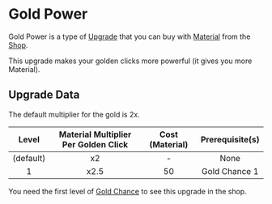 # Gold Power
Gold Power is a type of [Upgrade](/upgrades/) that you can buy with 
[Material](/game/material.md) from the [Shop](/game/shop.md).

This upgrade makes your golden clicks more powerful (it gives you more Material).

## Upgrade Data

The default multiplier for the gold is 2x.

|   Level   | Material Multiplier Per Golden Click | Cost (Material) | Prerequisite(s) |
|:---------:|:------------------------------------:|:---------------:|:---------------:|
| (default) |                  x2                  |        -        |       None      |
|     1     |                 x2.5                 |        50       |  Gold Chance 1  |

You need the first level of [Gold Chance](/upgrades/gold-chance.md) to see this upgrade 
in the shop.
